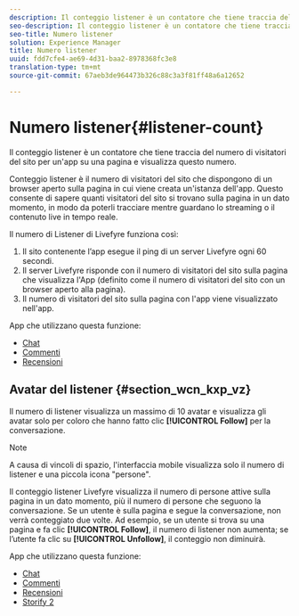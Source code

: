 ```yaml
---
description: Il conteggio listener è un contatore che tiene traccia del numero di visitatori del sito per un'app su una pagina e visualizza questo numero.
seo-description: Il conteggio listener è un contatore che tiene traccia del numero di visitatori del sito per un'app su una pagina e visualizza questo numero.
seo-title: Numero listener
solution: Experience Manager
title: Numero listener
uuid: fdd7cfe4-ae69-4d31-baa2-8978368fc3e8
translation-type: tm+mt
source-git-commit: 67aeb3de964473b326c88c3a3f81ff48a6a12652

---
```



# Numero listener{#listener-count}

Il conteggio listener è un contatore che tiene traccia del numero di visitatori del sito per un'app su una pagina e visualizza questo numero.

Conteggio listener è il numero di visitatori del sito che dispongono di un browser aperto sulla pagina in cui viene creata un'istanza dell'app. Questo consente di sapere quanti visitatori del sito si trovano sulla pagina in un dato momento, in modo da poterli tracciare mentre guardano lo streaming o il contenuto live in tempo reale.

Il numero di Listener di Livefyre funziona così:

1. Il sito contenente l’app esegue il ping di un server Livefyre ogni 60 secondi.
1. Il server Livefyre risponde con il numero di visitatori del sito sulla pagina che visualizza l'App (definito come il numero di visitatori del sito con un browser aperto alla pagina).
1. Il numero di visitatori del sito sulla pagina con l'app viene visualizzato nell'app.

App che utilizzano questa funzione:

* [Chat](../c-about-apps/c-chat-app/c-chat-app.md#c_chat_app)
* [Commenti](/help/using/c-about-apps/c-comments/c-comments.md)
* [Recensioni](../c-about-apps/c-reviews-app/c-reviews-app.md#c_reviews_app)

## Avatar del listener {#section_wcn_kxp_vz}

Il numero di listener visualizza un massimo di 10 avatar e visualizza gli avatar solo per coloro che hanno fatto clic **[!UICONTROL Follow]** per la conversazione.

>[!NOTE]
>
>A causa di vincoli di spazio, l'interfaccia mobile visualizza solo il numero di listener e una piccola icona "persone".

Il conteggio listener Livefyre visualizza il numero di persone attive sulla pagina in un dato momento, più il numero di persone che seguono la conversazione. Se un utente è sulla pagina e segue la conversazione, non verrà conteggiato due volte. Ad esempio, se un utente si trova su una pagina e fa clic **[!UICONTROL Follow]**, il numero di listener non aumenta; se l’utente fa clic su **[!UICONTROL Unfollow]**, il conteggio non diminuirà.

App che utilizzano questa funzione:

* [Chat](../c-about-apps/c-chat-app/c-chat-app.md#c_chat_app)
* [Commenti](/help/using/c-about-apps/c-comments/c-comments.md)
* [Recensioni](../c-about-apps/c-reviews-app/c-reviews-app.md#c_reviews_app)
* [Storify 2](../c-about-apps/c-storify2/c-storify2.md#c_storify2)

